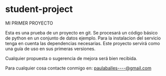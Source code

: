 # student-project

MI PRIMER PROYECTO 

Esta es una prueba de un proyecto en git. Se procesará un código básico de python en un conjunto de datos ejemplo.
Para la instalacion del servicio tenga en cuenta las dependencias necesarias. 
Este proyecto servirá como una guía de uso en sus primeras versiones. 

Cualquier propuesta o sugerencia de mejora será bien recibida.

Para cualquier cosa contacte conmigo en: paulaballes----@gmail.com
